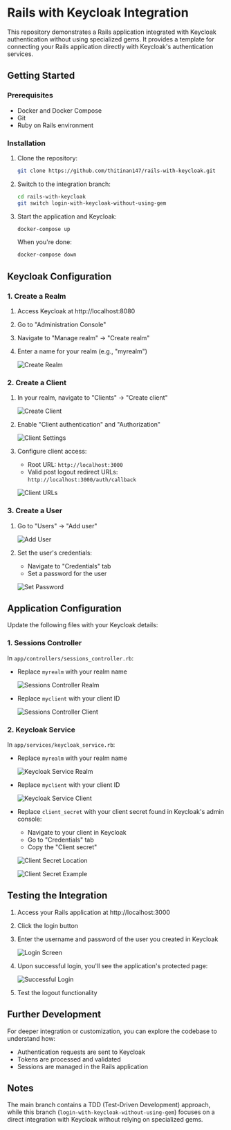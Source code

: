 # Rails with Keycloak Integration

This repository demonstrates a Rails application integrated with Keycloak authentication without using specialized gems. It provides a template for connecting your Rails application directly with Keycloak's authentication services.

## Getting Started

### Prerequisites

- Docker and Docker Compose
- Git
- Ruby on Rails environment

### Installation

1. Clone the repository:
   ```bash
   git clone https://github.com/thitinan147/rails-with-keycloak.git
   ```

2. Switch to the integration branch:
   ```bash
   cd rails-with-keycloak
   git switch login-with-keycloak-without-using-gem
   ```

3. Start the application and Keycloak:
   ```bash
   docker-compose up
   ```

   When you're done:
   ```bash
   docker-compose down
   ```

## Keycloak Configuration

### 1. Create a Realm

1. Access Keycloak at http://localhost:8080
2. Go to "Administration Console"
3. Navigate to "Manage realm" → "Create realm"
4. Enter a name for your realm (e.g., "myrealm")

   ![Create Realm](https://github.com/user-attachments/assets/be89d430-321b-4fa9-944c-6da11df7247b)

### 2. Create a Client

1. In your realm, navigate to "Clients" → "Create client"

   ![Create Client](https://github.com/user-attachments/assets/233b452e-bc9b-4aec-8a60-cfe5dd3fee62)

2. Enable "Client authentication" and "Authorization"

   ![Client Settings](https://github.com/user-attachments/assets/5b295793-21fa-499e-8308-1199d7761d14)

3. Configure client access:
   - Root URL: `http://localhost:3000`
   - Valid post logout redirect URLs: `http://localhost:3000/auth/callback`

   ![Client URLs](https://github.com/user-attachments/assets/d9f6ce56-037b-4238-8a50-dc1993be8b24)

### 3. Create a User

1. Go to "Users" → "Add user"

   ![Add User](https://github.com/user-attachments/assets/f2d6d313-d349-491f-a118-9092e2714796)

2. Set the user's credentials:
   - Navigate to "Credentials" tab
   - Set a password for the user

   ![Set Password](https://github.com/user-attachments/assets/6e2edead-c202-400c-ae16-6af3e5ea5c7f)

## Application Configuration

Update the following files with your Keycloak details:

### 1. Sessions Controller

In `app/controllers/sessions_controller.rb`:
- Replace `myrealm` with your realm name

   ![Sessions Controller Realm](https://github.com/user-attachments/assets/8e0bd1ee-d12b-4005-a5e4-03d2a8322000)

- Replace `myclient` with your client ID

   ![Sessions Controller Client](https://github.com/user-attachments/assets/8c284021-7a39-45cd-887b-fda3646bfed5)

### 2. Keycloak Service

In `app/services/keycloak_service.rb`:
- Replace `myrealm` with your realm name

   ![Keycloak Service Realm](https://github.com/user-attachments/assets/933a2c0f-52e9-4fb1-9343-fb55a49cfe02)

- Replace `myclient` with your client ID

   ![Keycloak Service Client](https://github.com/user-attachments/assets/6567c677-f73d-41f3-a4ca-b17aca634564)

- Replace `client_secret` with your client secret found in Keycloak's admin console:
  - Navigate to your client in Keycloak
  - Go to "Credentials" tab
  - Copy the "Client secret"

   ![Client Secret Location](https://github.com/user-attachments/assets/8456600e-086c-44e5-88b6-ca7c0867eed6)
   
   ![Client Secret Example](https://github.com/user-attachments/assets/1b3620f6-fd83-4d7d-b4cb-005e27b0b1dd)

## Testing the Integration

1. Access your Rails application at http://localhost:3000
2. Click the login button
3. Enter the username and password of the user you created in Keycloak

   ![Login Screen](https://github.com/user-attachments/assets/048ae0e0-c4f9-4aa1-a4dd-f84c0cf42823)

4. Upon successful login, you'll see the application's protected page:

   ![Successful Login](https://github.com/user-attachments/assets/0412138d-1462-42af-82da-503b3e34a9dc)

5. Test the logout functionality

## Further Development

For deeper integration or customization, you can explore the codebase to understand how:
- Authentication requests are sent to Keycloak
- Tokens are processed and validated
- Sessions are managed in the Rails application

## Notes

The main branch contains a TDD (Test-Driven Development) approach, while this branch (`login-with-keycloak-without-using-gem`) focuses on a direct integration with Keycloak without relying on specialized gems.
